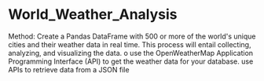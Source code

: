 # World_Weather_Analysis

Method: Create a Pandas DataFrame with 500 or more of the world's unique cities and their weather data in real time. This process will entail collecting, analyzing, and visualizing the data.
o use the OpenWeatherMap Application Programming Interface (API) to get the weather data for your database. 
use APIs to retrieve data from a JSON file
